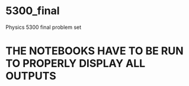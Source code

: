 # 5300_final
Physics 5300 final problem set

# THE NOTEBOOKS HAVE TO BE RUN TO PROPERLY DISPLAY ALL OUTPUTS

